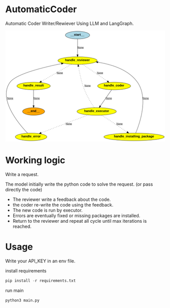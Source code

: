 # AutomaticCoder
Automatic Coder Writer/Rewiever Using LLM and LangGraph.

![alt_text](https://github.com/mimmol99/AutomaticCoder/blob/main/graph.png?raw=True)

# Working logic
Write a request.

The model initially write the python code to solve the request.
(or pass directly the code)

- The reviewer write a feedback about the code.
- the coder re-write the code using the feedback.
- The new code is run by executor.
- Errors are eventually fixed or missing packages are installed.
- Return to the reviewer and repeat all cycle until max iterations is reached.
   
# Usage

Write your API_KEY in an env file.

install requirements

```python 
pip install -r requirements.txt
```

run main

```python 
python3 main.py
```

